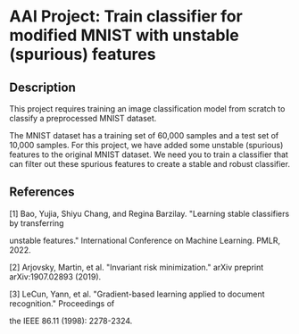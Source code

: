 # **AAI Project: Train classifier for modified MNIST with unstable (spurious) features**

## **Description**

This project requires training an image classification model from scratch to classify a
preprocessed MNIST dataset.

The MNIST dataset has a training set of 60,000 samples and a test set of 10,000 samples. For this project, we have added some unstable (spurious) features to the original MNIST dataset. We need you to train a classifier that can filter out these spurious features to create a stable and robust classifier.

## **References**

[1] Bao, Yujia, Shiyu Chang, and Regina Barzilay. "Learning stable classifiers by transferring

unstable features." International Conference on Machine Learning. PMLR, 2022.

[2] Arjovsky, Martin, et al. "Invariant risk minimization." arXiv preprint arXiv:1907.02893 (2019).

[3] LeCun, Yann, et al. "Gradient-based learning applied to document recognition." Proceedings of

the IEEE 86.11 (1998): 2278-2324.
